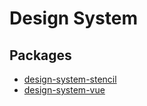 # Design System

## Packages

- [design-system-stencil](./package/design-system-stencil)
- [design-system-vue](./package/design-system-vue)
